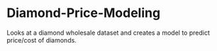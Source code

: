 # Diamond-Price-Modeling
 Looks at a diamond wholesale dataset and creates a model to predict price/cost of diamonds. 
